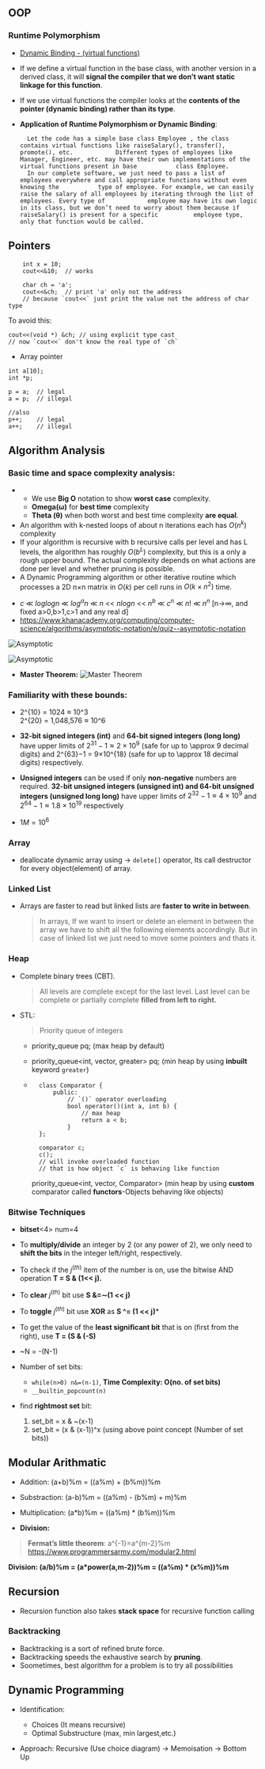 ## OOP
	
### Runtime Polymorphism

- [Dynamic Binding - (virtual functions)](https://www.geeksforgeeks.org/virtual-functions-and-runtime-polymorphism-in-c-set-1-introduction/)

- If we define a virtual function in the base class, with another version in a derived class, it will **signal the compiler that we don’t want static linkage for this function**.
- If we use virtual functions the compiler looks at the **contents of the pointer (dynamic binding) rather than its type**.
	
- __Application of Runtime Polymorphism or Dynamic Binding__:

		Let the code has a simple base class Employee , the class contains virtual functions like raiseSalary(), transfer(), promote(), etc. 		    Different types of employees like Manager, Engineer, etc. may have their own implementations of the virtual functions present in base 			class Employee. 
		In our complete software, we just need to pass a list of employees everywhere and call appropriate functions without even knowing the 			type of employee. For example, we can easily raise the salary of all employees by iterating through the list of employees. Every type of 			employee may have its own logic in its class, but we don’t need to worry about them because if raiseSalary() is present for a specific 			employee type, only that function would be called.

	
	
## Pointers

```
	int x = 10;
	cout<<&10;	// works
	
	char ch = 'a';
	cout<<&ch;	// print 'a' only not the address 
	// because `cout<<` just print the value not the address of char type   
```
To avoid this:
```
cout<<(void *) &ch;	// using explicit type cast
// now `cout<<` don't know the real type of `ch`
```

- Array pointer
```
int a[10];
int *p;

p = a;	// legal
a = p;	// illegal

//also
p++;	// legal
a++;	// illegal
```


## Algorithm Analysis

### Basic time and space complexity analysis:

*  - We use **Big O** notation to show **worst case** complexity.
   - **Omega(&omega;)** for **best time** complexity
   - **Theta (&theta;)** when both worst and best time complexity **are equal**.
*  An algorithm with k-nested loops of about n iterations each has $O(n^k)$ complexity
*  If your algorithm is recursive with b recursive calls per level and has L levels, the algorithm has roughly $O(b^L)$ complexity, but this is a only a rough upper bound. The actual complexity depends on what actions are done per level and whether pruning is possible. 
*  A Dynamic Programming algorithm or other iterative routine which processes a 2D n×n matrix in $O(k)$ per cell runs in $O(k ×n^2)$ time.

- $`c`$ ≪ $`loglogn`$ ≪ $log^an$ ≪ $n$ << $nlogn$ << $n^b$ ≪ $c^n$ ≪ $n!$ ≪ $n^n$     [n→∞, and fixed a>0,b>1,c>1 and any real d]
- https://www.khanacademy.org/computing/computer-science/algorithms/asymptotic-notation/e/quiz--asymptotic-notation

![Asymptotic](Asymptotic.jpeg)

![Asymptotic](asymptotic2.png)

* **Master Theorem:** 
![Master Theorem](master_theorem.png)


### Familiarity with these bounds: 

* 2^{10} = 1024 ≈ 10^3 <br/>
  2^{20} = 1,048,576 ≈ 10^6

* **32-bit signed integers (int)** and **64-bit signed integers (long long)** have upper limits of $2^{31}−1 ≈ 2×10^9$ (safe for up to \approx 9 decimal digits) and 2^{63}−1 = 9×10^{18} (safe for up to \approx 18 decimal digits) respectively. 

*  **Unsigned integers** can be used if only **non-negative** numbers are required. **32-bit unsigned integers (unsigned int) and 64-bit unsigned integers (unsigned long long)** have upper limits of $2^{32}−1 ≈4×10^9$ and $2^{64}−1 \approx 1.8×10^{19}$ respectively

* $1M = 10^6$


### Array

* deallocate dynamic array using -> `delete[]` operator, Its call destructor for every object(element) of array. 

### Linked List

* Arrays are faster to read but linked lists are **faster to write in between**.
  > In arrays, If we want to insert or delete an element in between the array we have to shift all the following elements accordingly.
  But in case of linked list we just need to move some pointers and thats it.



### Heap

* Complete binary trees (CBT).
  > All levels are complete except for the last level.
    Last level can be complete or partially complete **filled from left to right.**

* STL:
	> Priority queue of integers
	- priority_queue<int> pq; 							 (max heap by default)
	- priority_queue<int, vector<int>, greater<int>> pq; (min heap by using **inbuilt** keyword `greater`)
	- ```
		class Comparator {
			public:
				// `()` operator overloading
				bool operator()(int a, int b) {
					// max heap
					return a < b;
				}
		};
		
		comparator c;
		c();	
		// will invoke overloaded function
		// that is how object `c` is behaving like function
	  ```
	
	  priority_queue<int, vector<int>, Comparator>		(min heap by using **custom** comparator called **functors**-Objects behaving like objects)
	  
	  
	
### Bitwise Techniques

* **bitset**<4> num=4

*  To **multiply/divide** an integer by 2 (or any power of 2), we only need to **shift the bits** in the integer left/right, respectively.

* To check if the $j^(th)$ item of the number is on, use the bitwise AND operation **T = S & (1<< j).**

*  To **clear** $j^(th)$ bit use **S &=∼(1 << j)**

* To **toggle** $j^(th)$ bit use **XOR** as **S ^= (1 << j)*** 

* To get the value of the  **least signiﬁcant bit** that is on (ﬁrst from the right), use **T = (S & (-S)**

* ~N = -(N-1)

* Number of set bits:<br/> 
    * `while(n>0) n&=(n-1)`, **Time Complexity: O(no. of set bits)**
    * `__builtin_popcount(n)`

* find **rightmost set** bit: 
	1) set_bit = x & ~(x-1) 
	2) set_bit = (x & (x-1))^x	(using above point concept (Number of set bits))
	
## Modular Arithmatic

* Addition: (a+b)%m = ((a%m) + (b%m))%m
* Substraction: (a-b)%m = ((a%m) - (b%m) + m)%m
* Multiplication: (a*b)%m = ((a%m) * (b%m))%m

* **Division:** <br>
> **Fermat’s little theorem**: a^{-1}=a^{m-2}%m
> https://www.programmersarmy.com/modular2.html

**Division: (a/b)%m = (a*power(a,m-2))%m = ((a%m) * (x%m))%m**

## Recursion

* Recursion function also takes **stack space** for recursive function calling 
### Backtracking

* Backtracking is a sort of refined brute force.
* Backtracking speeds the exhaustive search by **pruning**.
* Soometimes, best algorithm for a problem is to try all possibilities

## Dynamic Programming

- Identification: 
    - Choices (It means recursive)
    - Optimal Substructure (max, min largest,etc.)

- Approach: Recursive (Use choice diagram) -> Memoisation -> Bottom Up




